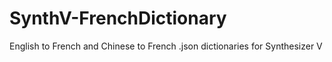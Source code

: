 # SynthV-FrenchDictionary
English to French and Chinese to French .json dictionaries for Synthesizer V
